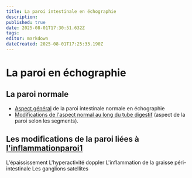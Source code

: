```yaml
---
title: La paroi intestinale en échographie
description: 
published: true
date: 2025-08-01T17:30:51.632Z
tags: 
editor: markdown
dateCreated: 2025-08-01T17:25:33.190Z
---
```


# La paroi en échographie
## La paroi normale

- [Aspect général](/bases/paroi_normale/general) de la paroi intestinale normale en échographie
- [Modifications de l'aspect normal au long du tube digestif](/bases/paroi_normale/variation_siege) (aspect de la paroi selon les segments).

## Les modifications de la paroi liées à [l'inflammation](/bases/paroi_inflammee/paroi1)[paroi1](/bases/paroi_inflammee/paroi1)

L'épaississement
L'hyperactivité doppler
L'inflammation de la graisse péri-intestinale
Les ganglions satellites